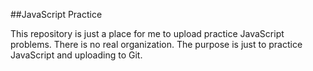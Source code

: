 ##JavaScript Practice

This repository is just a place for me to upload practice JavaScript problems. There is no real organization. The purpose is just to practice JavaScript and uploading to Git. 
